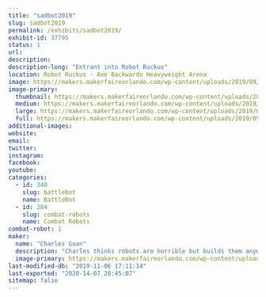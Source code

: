 ```yaml
---
title: "sadbot2019"
slug: sadbot2019
permalink: /exhibits/sadbot2019/
exhibit-id: 37795
status: 1
url: 
description:
description-long: "Entrant into Robot Ruckus"
location: Robot Ruckus - Axe Backwards Heavyweight Arena
image: https://makers.makerfaireorlando.com/wp-content/uploads/2019/09/sb72-mid.jpg
image-primary:
  thumbnail: https://makers.makerfaireorlando.com/wp-content/uploads/2019/09/sb72-mid-150x150.jpg
  medium: https://makers.makerfaireorlando.com/wp-content/uploads/2019/09/sb72-mid-300x169.jpg
  large: https://makers.makerfaireorlando.com/wp-content/uploads/2019/09/sb72-mid.jpg
  full: https://makers.makerfaireorlando.com/wp-content/uploads/2019/09/sb72-mid.jpg
additional-images:
website: 
email: 
twitter: 
instagram: 
facebook: 
youtube: 
categories:
  - id: 340
    slug: battlebot
    name: BattleBot
  - id: 284
    slug: combat-robots
    name: Combat Robots
combat-robot: 1
maker:
  name: "Charles Guan"
  description: "Charles thinks robots are horrible but builds them anyways. MIT Mechanical Engineering, design instructor, BattleBots contestant, fine 80s van connoisseur, and co-founder of a drone company."
  image-primary: https://makers.makerfaireorlando.com/wp-content/uploads/2019/09/m6ysUikjWfNM3xcqgZsF6XpX9LRs6HUI_edited.png
last-modified-db: "2019-11-06 17:11:14"
last-exported: "2020-14-07 20:45:07"
sitemap: false
---
```

